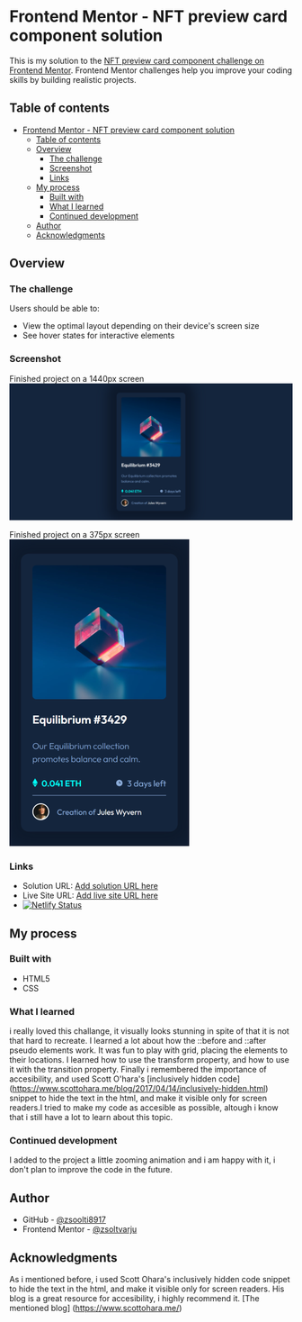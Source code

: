# Frontend Mentor - NFT preview card component solution

This is my solution to the [NFT preview card component challenge on Frontend Mentor](https://www.frontendmentor.io/challenges/nft-preview-card-component-SbdUL_w0U). Frontend Mentor challenges help you improve your coding skills by building realistic projects. 

## Table of contents

- [Frontend Mentor - NFT preview card component solution](#frontend-mentor---nft-preview-card-component-solution)
  - [Table of contents](#table-of-contents)
  - [Overview](#overview)
    - [The challenge](#the-challenge)
    - [Screenshot](#screenshot)
    - [Links](#links)
  - [My process](#my-process)
    - [Built with](#built-with)
    - [What I learned](#what-i-learned)
    - [Continued development](#continued-development)
  - [Author](#author)
  - [Acknowledgments](#acknowledgments)

## Overview

### The challenge

Users should be able to:

- View the optimal layout depending on their device's screen size
- See hover states for interactive elements

### Screenshot

Finished project on a 1440px screen
![Finished project on 1440px](solution/PC%20solution.png)

Finished project on a 375px screen
<br />
![Finished project on 375px](solution/Phone%20solution.png)

### Links

- Solution URL: [Add solution URL here](https://github.com/zsoolti8917/NFT-preview-card-component)
- Live Site URL: [Add live site URL here](https://splendorous-bombolone-da5587.netlify.app/)
- [![Netlify Status](https://api.netlify.com/api/v1/badges/8afdf553-56b3-43f6-bb27-2b49af9e5c3b/deploy-status)](https://app.netlify.com/sites/splendorous-bombolone-da5587/deploys)



## My process

### Built with

- HTML5
- CSS 

### What I learned

i really loved this challange, it visually looks stunning in spite of that it is not that hard to recreate. I learned a lot about how the ::before and ::after pseudo elements work. It was fun to play with grid, placing the elements to their locations. I learned how to use the transform property, and how to use it with the transition property. Finally i remembered the importance of accesibility, and used Scott O'hara's [inclusively hidden code] (https://www.scottohara.me/blog/2017/04/14/inclusively-hidden.html) snippet to hide the text in the html, and make it visible only for screen readers.I tried to make my code as accesible as possible, altough i know that i still have a lot to learn about this topic. 

### Continued development

I added to the project a little zooming animation and i am happy with it, i don't plan to improve the code in the future.


## Author

- GitHub - [@zsoolti8917](https://github.com/zsoolti8917)
- Frontend Mentor - [@zsoltvarju](https://www.frontendmentor.io/profile/zsoltvarju)

## Acknowledgments

As i mentioned before, i used Scott Ohara's inclusively hidden code snippet to hide the text in the html, and make it visible only for screen readers. His blog is a great resource for accesibility, i highly recommend it. [The mentioned blog] (https://www.scottohara.me/)

